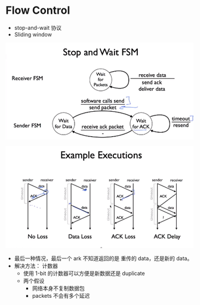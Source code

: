 # Flow Control

- stop-and-wait 协议
- Sliding window

![stop and wait](imgs/stopandwait.png)

![stop and wait example](imgs/stopandwaitexample.png)
- 最后一种情况，最后一个 ark 不知道返回的是 重传的 data，还是新的 data。
- 解决方法： 计数器
  - 使用 1-bit 的计数器可以方便是新数据还是 duplicate
  - 两个假设
    - 网络本身不复制数据包
    - packets 不会有多个延迟

